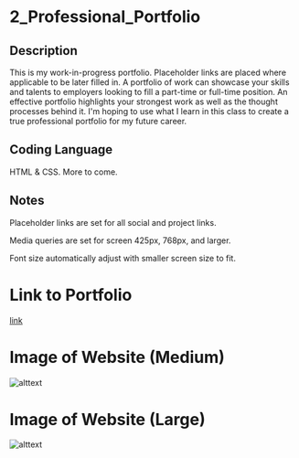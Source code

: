 # 2_Professional_Portfolio

## Description

This is my work-in-progress portfolio.  Placeholder links are placed where applicable to be later filled in.  A portfolio of work can showcase your skills and talents to employers looking to fill a part-time or full-time position. An effective portfolio highlights your strongest work as well as the thought processes behind it.  I'm hoping to use what I learn in this class to create a true professional portfolio for my future career.

## Coding Language
HTML & CSS.  More to come.

## Notes
Placeholder links are set for all social and project links.

Media queries are set for screen 425px, 768px, and larger.

Font size automatically adjust with smaller screen size to fit.

# Link to Portfolio
[link](https://crestatic.github.io/2_Professional_Portfolio/)

# Image of Website (Medium)
![alttext](assets/images/127.0.0.1_5501_index.html%20(M))

# Image of Website (Large)
![alttext](assets/images/127.0.0.1_5501_index.html%20(L))

